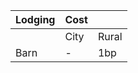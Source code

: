 
| Lodging | Cost |       |
| ------- | ---- | ----- |
|         | City | Rural |
| Barn    | -    | 1bp   |
